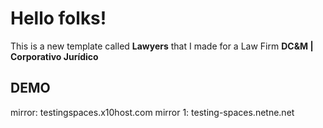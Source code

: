 # Hello folks!

This is a new template called **Lawyers** that I made for a Law Firm **DC&M | Corporativo Jurídico**

## DEMO

mirror: testingspaces.x10host.com
mirror 1: testing-spaces.netne.net
